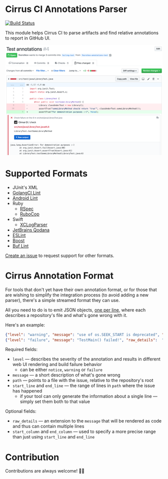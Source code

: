 # Cirrus CI Annotations Parser

[![Build Status](https://api.cirrus-ci.com/github/cirruslabs/cirrus-ci-annotations.svg)](https://cirrus-ci.com/github/cirruslabs/cirrus-ci-annotations)

This module helps Cirrus CI to parse artifacts and find relative annotations to report in GitHub UI.

![](images/screenshot.png)

# Supported Formats

* JUnit's XML
* [GolangCI Lint](https://golangci-lint.run/)
* [Android Lint](https://sites.google.com/a/android.com/tools/tips/lint)
* Ruby
  * [RSpec](https://rspec.info/)
  * [RuboCop](https://rubocop.org/)
* Swift
  * [XCLogParser](https://github.com/spotify/XCLogParser)
* [JetBrains Qodana](https://github.com/JetBrains/Qodana)
* [ESLint](https://eslint.org/)
* [Boost](https://www.boost.org/doc/libs/1_77_0/libs/test/doc/html/boost_test/test_output/log_formats/log_xml_format.html)
* [Buf Lint](https://docs.buf.build/lint/usage)

[Create an issue](https://github.com/cirruslabs/cirrus-ci-annotations/issues/new) to request support for other formats.

# Cirrus Annotation Format

For tools that don't yet have their own annotation format, or for those that are wishing to simplify the integration process (to avoid adding a new parser), there's a simple streamed format they can use.

All you need to do is to emit JSON objects, [one per line](https://en.wikipedia.org/wiki/JSON_streaming#Line-delimited_JSON), where each describes a repository's file and what's gone wrong with it.

Here's an example:

```json
{"level": "warning", "message": "use of os.SEEK_START is deprecated", "path": "main.go", "start_line": 35, "end_line": 35}
{"level": "failure", "message": "TestMain() failed!", "raw_details":  "main_test.go:18: expected a non-nil return", "path": "main_test.go", "start_line": 18, "end_line": 18}
```

Required fields:

* `level` — describes the severity of the annotation and results in different web UI rendering and build failure behavior
  * can be either `notice`, `warning` or `failure`
* `message` — a short description of what's gone wrong
* `path` — points to a file with the issue, relative to the repository's root
* `start_line` and `end_line` — the range of lines in `path` where the issue has happened
  * if your tool can only generate the information about a single line — simply set them both to that value

Optional fields:

* `raw_details` — an extension to the `message` that will be rendered as code and thus can contain multiple lines
* `start_column` and `end_column` — used to specify a more precise range than just using `start_line` and `end_line`

# Contribution

Contributions are always welcome! 🎉🙌
